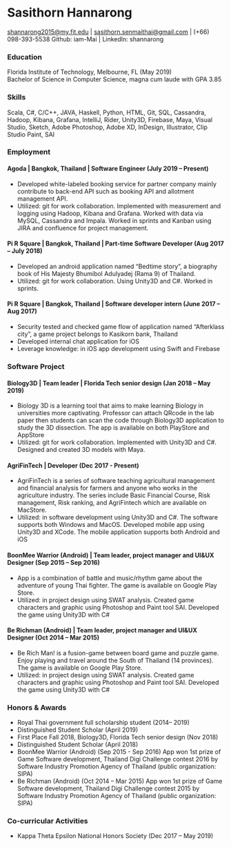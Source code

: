 # Sasithorn Hannarong
shannarong2015@my.fit.edu | sasithorn.senmaithai@gmail.com | (+66) 098-393-5538
Github: iam-Mai | LinkedIn: shannarong

### Education
Florida Institute of Technology, Melbourne, FL (May 2019)\
Bachelor of Science in Computer Science, magna cum laude with GPA 3.85								

### Skills
Scala, C#, C/C++, JAVA, Haskell, Python, HTML, Git, SQL, Cassandra, Hadoop, Kibana, Grafana, IntelliJ, Rider, Unity3D, Firebase, Maya, Visual Studio, Sketch, Adobe Photoshop, Adobe XD, InDesign, Illustrator, Clip Studio Paint, SAI

### Employment
#### Agoda | Bangkok, Thailand | Software Engineer (July 2019 – Present)
- Developed white-labeled booking service for partner company mainly contribute to back-end API such as booking API and allotment management API. 
- Utilized: git for work collaboration. Implemented with measurement and logging using Hadoop, Kibana and Grafana. Worked with data via MySQL, Cassandra and Impala. Worked in sprints and Kanban using JIRA and confluence for project management.
#### Pi R Square | Bangkok, Thailand | Part-time Software Developer	(Aug 2017 – July 2018)
- Developed an android application named “Bedtime story”, a biography book of His Majesty Bhumibol Adulyadej (Rama 9) of Thailand.
- Utilized: git for work collaboration. Using Unity3D and C#. Worked in sprints.
#### Pi R Square | Bangkok, Thailand | Software developer intern	(June 2017 – Aug 2017)
- Security tested and checked game flow of application named “Afterklass city”, a game project belongs to Kasikorn bank, Thailand
- Developed internal chat application for iOS
- Leverage knowledge: in iOS app development using Swift and Firebase

### Software Project
#### Biology3D | Team leader | Florida Tech senior design	(Jan 2018 – May 2019)
- Biology 3D is a learning tool that aims to make learning Biology in universities more captivating. Professor can attach QRcode in the lab paper then students can scan the code through Biology3D application to study the 3D dissection. The app is available on both PlayStore and AppStore
- Utilized: git for work collaboration. Implemented with Unity3D and C#. Designed and created 3D models with Maya.
#### AgriFinTech | Developer (Dec 2017 - Present)
- AgriFinTech is a series of software teaching agricultural management and financial analysis for farmers and anyone who works in the agriculture industry. The series include Basic Financial Course, Risk management, Risk ranking, and AgriFintech which are available on MacStore.
- Utilized: in software development using Unity3D and C#. The software supports both Windows and MacOS. Developed mobile app using Unity3D and XCode. The mobile application supports both Android and iOS 
#### BoonMee Warrior (Android) | Team leader, project manager and UI&UX Designer (Sep 2015 – Sep 2016)
- App is a combination of battle and music/rhythm game about the adventure of young Thai fighter. The game is available on Google Play Store.
- Utilized: in project design using SWAT analysis. Created game characters and graphic using Photoshop and Paint tool SAI. Developed the game using Unity3D with C#
#### Be Richman (Android) | Team leader, project manager and UI&UX Designer (Oct 2014 – Mar 2015)
- Be Rich Man! is a fusion-game between board game and puzzle game. Enjoy playing and travel around the South of Thailand (14 provinces). The game is available on Google Play Store.
- Utilized: in project design using SWAT analysis. Created game characters and graphic using Photoshop and Paint tool SAI. Developed the game using Unity3D with C#

### Honors & Awards
- Royal Thai government full scholarship student (2014– 2019)
- Distinguished Student Scholar (April 2019)
- First Place Fall 2018, Biology3D, Florida Tech senior design (Nov 2018)
- Distinguished Student Scholar	(April 2018)
- BoonMee Warrior (Android)	(Sep 2015 - Sep 2016)
App won 1st prize of Game Software development, Thailand Digi Challenge contest 2016 by Software Industry Promotion Agency of Thailand (public organization: SIPA) 	
- Be Richman (Android) (Oct 2014 – Mar 2015)
App won 1st prize of Game Software development, Thailand Digi Challenge contest 2015 by Software Industry Promotion Agency of Thailand (public organization: SIPA)	

### Co-curricular Activities
- Kappa Theta Epsilon National Honors Society (Dec 2017 – May 2019)

